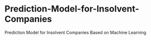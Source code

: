 # Prediction-Model-for-Insolvent-Companies
Prediction Model for Insolvent Companies Based on Machine Learning

